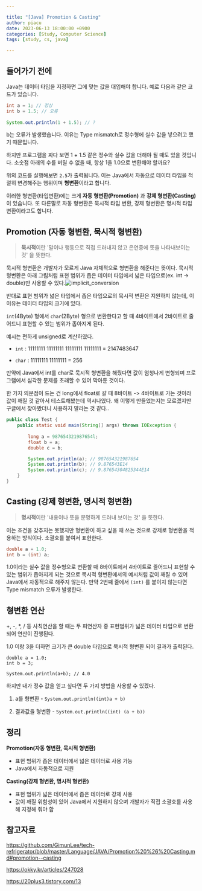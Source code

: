 ```yaml
---

title: "[Java] Promotion & Casting"
author: piacu
date: 2023-06-13 18:00:00 +0900
categories: [Study, Computer Science]
tags: [study, cs, java]

---
```


## 들어가기 전에

Java는 데이터 타입을 지정하면 그에 맞는 값을 대입해야 합니다. 예로 다음과 같은 코드가 있습니다.

```java
int a = 1; // 정상
int b = 1.5; // 오류
        
System.out.println(1 + 1.5); // ?
```

b는 오류가 발생했습니다. 이유는 Type mismatch로 정수형에 실수 값을 넣으려고 했기 때문입니다.

하지만 프로그램을 짜다 보면 1 + 1.5 같은 정수와 실수 값을 더해야 될 때도 있을 것입니다. 소숫점 아래의 수를 버릴 수 없을 때, 항상 1을 1.0으로 변환해야 할까요?

위의 코드를 실행해보면 `2.5`가 출력됩니다. 이는 Java에서 자동으로 데이터 타입을 적절히 변경해주는 행위이며 **형변환**이라고 합니다.

이러한 형변환(타입변환)에는 크게 **자동 형변환(Promotion)** 과 **강제 형변환(Casting)** 이 있습니다. 또 다른말로 자동 형변환은 묵시적 타입 변환, 강제 형변환은 명시적 타입 변환이라고도 합니다.



## Promotion (자동 형변환, 묵시적 형변환)

> **묵시적**이란 '말이나 행동으로 직접 드러내지 않고 은연중에 뜻을 나타내보이는 것' 을 뜻한다.

묵시적 형변환은 개발자가 모르게 Java 자체적으로 형변환을 해준다는 뜻이다. 묵시적 형변환은 아래 그림처럼 표현 범위가 좁은 데이터 타입에서 넓은 타입으로(ex. int -> double)만 사용할 수 있다.![implicit_conversion](C:\Users\jszna\Desktop\implicit_conversion.png)

반대로 표현 범위가 넓은 타입에서 좁은 타입으로의 묵시적 변환은 지원하지 않는데, 이 이유는 데이터 타입의 크기에 있다.

`int`(4Byte) 형에서 `char`(2Byte) 형으로 변환한다고 할 때 4바이트에서 2바이트로 줄어드니 표현할 수 있는 범위가 좁아지게 된다.

예시는 편하게 unsigned로 계산하였다.

* `int` : 11111111 11111111 11111111 11111111 = 2147483647

* `char` : 11111111 11111111 = 256

만약에 Java에서 int를 char로 묵시적 형변환을 해줬다면 값이 엄청나게 변형되며 프로그램에서 심각한 문제를 초래할 수 있어 막아둔 것이다.

한 가지 의문점이 드는 건 long에서 float로 갈 때 8바이트 -> 4바이트로 가는 것이라 값이 깨질 것 같아서 테스트해봤는데 역시나였다. 왜 이렇게 만들었는지는 모르겠지만 구글에서 찾아봤더니 사용하지 말라는 것 같다..

```java
public class Test {
    public static void main(String[] args) throws IOException {
    	
    	long a = 987654321987654l;
    	float b = a;
    	double c = b;

    	System.out.println(a); // 987654321987654
    	System.out.println(b); // 9.876543E14
    	System.out.println(c); // 9.87654304825344E14
    }
}
```



## Casting (강제 형변환, 명시적 형변환)

>  **명시적**이란 '내용이나 뜻을 분명하게 드러내 보이는 것' 을 뜻한다.

이는 조건을 갖추지는 못했지만 형변환이 하고 싶을 때 쓰는 것으로 강제로 형변환을 적용하는 방식이다. 소괄호를 붙여서 표현한다.

```java
double a = 1.0;
int b = (int) a;
```

1.0이라는 실수 값을 정수형으로 변환할 때 8바이트에서 4바이트로 줄어드니 표현할 수 있는 범위가 좁아지게 되는 것으로 묵시적 형변환에서의 예시처럼 값이 깨질 수 있어 Java에서 자동적으로 해주지 않는다. 만약 2번째 줄에서 `(int)` 를 붙이지 않는다면 Type mismatch 오류가 발생한다.



## 형변환 연산

+, -, *, / 등 사칙연산을 할 때는 두 피연산자 중 표현범위가 넓은 데이터 타입으로 변환되어 연산이 진행된다.

1.0 이랑 3을 더하면 크기가 큰 double 타입으로 묵시적 형변환 되어 결과가 출력된다.

```
double a = 1.0;
int b = 3;
    	
System.out.println(a+b); // 4.0
```

하지만 내가 정수 값을 얻고 싶다면 두 가지 방법을 사용할 수 있겠다.

1. a를 형변환 - `System.out.println((int)a + b)`

2. 결과값을 형변환 - `System.out.println((int) (a + b))`



## 정리

**Promotion(자동 형변환, 묵시적 형변환)**

* 표현 범위가 좁은 데이터에서 넓은 데이터로 사용 가능
* Java에서 자동적으로 지원

**Casting(강제 형변환, 명시적 형변환)**

* 표현 범위가 넓은 데이터에서 좁은 데이터로 강제 사용
* 값이 깨질 위험성이 있어 Java에서 지원하지 않으며 개발자가 직접 소괄호를 사용해 지정해 줘야 함



## 참고자료

https://github.com/GimunLee/tech-refrigerator/blob/master/Language/JAVA/Promotion%20%26%20Casting.md#promotion--casting

https://okky.kr/articles/247028

https://20plus3.tistory.com/13
